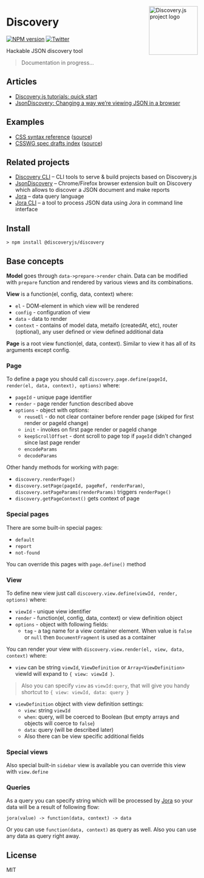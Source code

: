 <img align="right" width="128" height="128"
     alt="Discovery.js project logo"
     src="https://user-images.githubusercontent.com/270491/48985803-1563ae80-f11d-11e8-92c0-e07fbf0bcd94.png"/>

# Discovery

[![NPM version](https://img.shields.io/npm/v/@discoveryjs/discovery.svg)](https://www.npmjs.com/package/@discoveryjs/discovery)
[![Twitter](https://img.shields.io/badge/Twitter-@js_discovery-blue.svg)](https://twitter.com/js_discovery)

Hackable JSON discovery tool

> Documentation in progress...

## Articles

- [Discovery.js tutorials: quick start](https://dev.to/rdvornov/discovery-js-tutorials-quick-start-m3k)
- [JsonDiscovery: Changing a way we’re viewing JSON in a browser](https://blog.usejournal.com/changing-a-way-were-viewing-json-in-a-browser-51eda9103fa2)

## Examples

- [CSS syntax reference](https://csstree.github.io/docs/syntax/) ([source](https://github.com/csstree/docs/tree/master/src/syntax))
- [CSSWG spec drafts index](https://csstree.github.io/csswg-drafts-index/) ([source](https://github.com/csstree/csswg-drafts-index))

## Related projects

- [Discovery CLI](https://github.com/discoveryjs/discovery-cli) – CLI tools to serve & build projects based on Discovery.js
- [JsonDiscovery](https://github.com/discoveryjs/browser-extension-json-discovery) – Chrome/Firefox browser extension built on Discovery which allows to discover a JSON document and make reports
- [Jora](https://github.com/discoveryjs/jora) – data query language
- [Jora CLI](https://github.com/discoveryjs/jora-cli) – a tool to process JSON data using Jora in command line interface

## Install

```
> npm install @discoveryjs/discovery
```

## Base concepts

**Model** goes through `data->prepare->render` chain. Data can be modified with `prepare` function and rendered by various views and its combinations.

**View** is a function(el, config, data, context) where:

* `el` - DOM-element in which view will be rendered
* `config` - configuration of view
* `data` - data to render
* `context` - contains of model data, metaifo (createdAt, etc), router (optional), any user defined or view defined additional data

**Page** is a root view function(el, data, context). Similar to view it has all of its arguments except config.

### Page

To define a page you should call `discovery.page.define(pageId, render(el, data, context), options)` where:

* `pageId` - unique page identifier
* `render` - page render function described above
* `options` - object with options:
    * `reuseEl` - do not clear container before render page (skiped for first render or pageId change)
    * `init` - invokes on first page render or pageId change
    * `keepScrollOffset` - dont scroll to page top if `pageId` didn't changed since last page render
    * `encodeParams`
    * `decodeParams`

Other handy methods for working with page:

* `discovery.renderPage()`
* `discovery.setPage(pageId, pageRef, renderParam)`, `discovery.setPageParams(renderParams)` triggers `renderPage()`
* `discovery.getPageContext()` gets context of page

### Special pages

There are some built-in special pages:

* `default`
* `report`
* `not-found`

You can override this pages with `page.define()` method

### View

To define new view just call `discovery.view.define(viewId, render, options)` where:
* `viewId` - unique view identifier
* `render` - function(el, config, data, context) or view definition object
* `options` - object with following fields:
    * `tag` - a tag name for a view container element. When value is `false` or `null` then `DocumentFragment` is used as a container

You can render your view with `discovery.view.render(el, view, data, context)` where:

* `view` can be string `viewId`, `ViewDefinition` or `Array<ViewDefinition>` viewId will expand to `{ view: viewId }`.
> Also you can specify `view` as `viewId:query`, that will give you handy shortcut to `{ view: viewId, data: query }`
* `viewDefinition` object with view definition settings:
    * `view`: string `viewId`
    * `when`: query, will be coerced to Boolean (but empty arrays and objects will coerce to `false`)
    * `data`: query (will be described later)
    * Also there can be view specific additional fields

### Special views

Also special built-in `sidebar` view is available you can override this view with `view.define`

### Queries

As a query you can specify string which will be processed by [Jora](https://github.com/lahmatiy/jora) so your data will be a result of following flow:

```
jora(value) -> function(data, context) -> data
```

Or you can use `function(data, context)` as query as well. Also you can use any data as query right away.

## License

MIT
